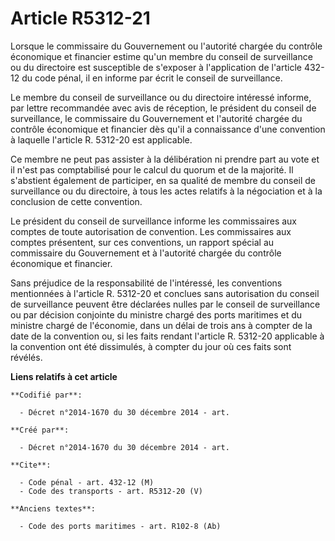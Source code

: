 # Article R5312-21

Lorsque le commissaire du Gouvernement ou l'autorité chargée du contrôle économique et financier estime qu'un membre du
conseil de surveillance ou du directoire est susceptible de s'exposer à l'application de l'article 432-12 du code pénal, il
en informe par écrit le conseil de surveillance. 

Le membre du conseil de surveillance ou du directoire intéressé informe, par lettre recommandée avec avis de réception, le
président du conseil de surveillance, le commissaire du Gouvernement et l'autorité chargée du contrôle économique et
financier dès qu'il a connaissance d'une convention à laquelle l'article R. 5312-20 est applicable. 

Ce membre ne peut pas assister à la délibération ni prendre part au vote et il n'est pas comptabilisé pour le calcul du
quorum et de la majorité. Il s'abstient également de participer, en sa qualité de membre du conseil de surveillance ou du
directoire, à tous les actes relatifs à la négociation et à la conclusion de cette convention. 

Le président du conseil de surveillance informe les commissaires aux comptes de toute autorisation de convention. Les
commissaires aux comptes présentent, sur ces conventions, un rapport spécial au commissaire du Gouvernement et à l'autorité
chargée du contrôle économique et financier. 

Sans préjudice de la responsabilité de l'intéressé, les conventions mentionnées à l'article R. 5312-20 et conclues sans
autorisation du conseil de surveillance peuvent être déclarées nulles par le conseil de surveillance ou par décision
conjointe du ministre chargé des ports maritimes et du ministre chargé de l'économie, dans un délai de trois ans à compter de
la date de la convention ou, si les faits rendant l'article R. 5312-20 applicable à la convention ont été dissimulés, à
compter du jour où ces faits sont révélés.

**Liens relatifs à cet article**

	**Codifié par**:

	  - Décret n°2014-1670 du 30 décembre 2014 - art.

	**Créé par**:

	  - Décret n°2014-1670 du 30 décembre 2014 - art.

	**Cite**:

	  - Code pénal - art. 432-12 (M)
	  - Code des transports - art. R5312-20 (V)

	**Anciens textes**:

	  - Code des ports maritimes - art. R102-8 (Ab)
